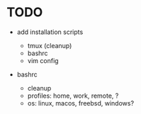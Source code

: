 # TODO

- add installation scripts
  - tmux (cleanup)
  - bashrc
  - vim config

- bashrc
  - cleanup
  - profiles: home, work, remote, ?
  - os: linux, macos, freebsd, windows?

